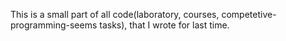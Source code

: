 This is a small part of all code(laboratory, courses, competetive-programming-seems tasks), that I wrote for last time.